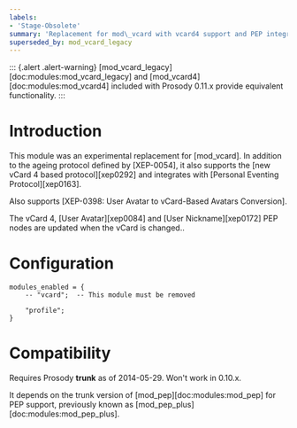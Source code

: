 ```yaml
---
labels:
- 'Stage-Obsolete'
summary: 'Replacement for mod\_vcard with vcard4 support and PEP integration'
superseded_by: mod_vcard_legacy
---
```


::: {.alert .alert-warning}
[mod\_vcard\_legacy][doc:modules:mod_vcard_legacy] and
[mod\_vcard4][doc:modules:mod_vcard4] included with Prosody 0.11.x
provide equivalent functionality.
:::

# Introduction

This module was an experimental replacement for [mod\_vcard]. In addition to
the ageing protocol defined by [XEP-0054], it also supports the [new
vCard 4 based protocol][xep0292] and integrates with [Personal
Eventing Protocol][xep0163].

Also supports [XEP-0398: User Avatar to vCard-Based Avatars Conversion].

The vCard 4, [User Avatar][xep0084] and [User Nickname][xep0172]
PEP nodes are updated when the vCard is changed..

# Configuration

    modules_enabled = {
        -- "vcard";  -- This module must be removed

        "profile";
    }

# Compatibility

Requires Prosody **trunk** as of 2014-05-29. Won't work in 0.10.x.

It depends on the trunk version of [mod\_pep][doc:modules:mod_pep] for PEP support, 
previously known as [mod\_pep\_plus][doc:modules:mod_pep_plus].

